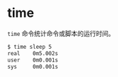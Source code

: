 # time

`time` 命令统计命令或脚本的运行时间。

```sh
$ time sleep 5
real    0m5.002s
user    0m0.001s
sys     0m0.001s
```